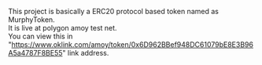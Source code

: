 This project is basically a ERC20 protocol based token named as MurphyToken. <br>
It is live at polygon amoy test net.<br>
You can view this in "https://www.oklink.com/amoy/token/0x6D962BBef948DC61079bE8E3B96A5a4787F8BE55" link address.
